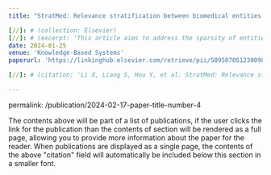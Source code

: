 ```yaml
---
title: "StratMed: Relevance stratification between biomedical entities for sparsity on medication recommendation"

[//]: # (collection: Elsevier)
[//]: # (excerpt: 'This article aims to address the sparsity of entities in medication recommendations.')
date: 2024-01-25
venue: 'Knowledge-Based Systems'
paperurl: 'https://linkinghub.elsevier.com/retrieve/pii/S0950705123009887'

[//]: # (citation: 'Li X, Liang S, Hou Y, et al. StratMed: Relevance stratification between biomedical entities for sparsity on medication recommendation[J]. Knowledge-Based Systems, 2024, 284: 111239.')

---
```


permalink: /publication/2024-02-17-paper-title-number-4

The contents above will be part of a list of publications, if the user clicks the link for the publication than the contents of section will be rendered as a full page, allowing you to provide more information about the paper for the reader. When publications are displayed as a single page, the contents of the above "citation" field will automatically be included below this section in a smaller font.

